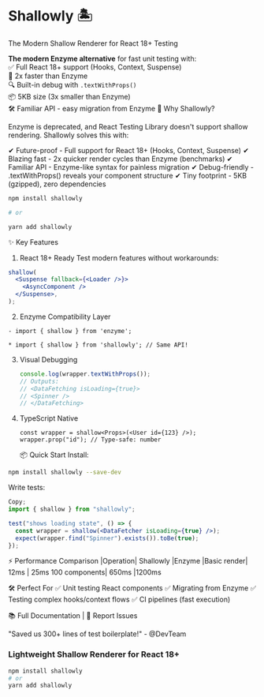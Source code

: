 # Shallowly 🏝️

The Modern Shallow Renderer for React 18+ Testing

**The modern Enzyme alternative** for fast unit testing with:  
✅ Full React 18+ support (Hooks, Context, Suspense)  
🚀 2x faster than Enzyme  
🔍 Built-in debug with `.textWithProps()`  
📦 5KB size (3x smaller than Enzyme)  
🛠 Familiar API - easy migration from Enzyme
🚀 Why Shallowly?

Enzyme is deprecated, and React Testing Library doesn't support shallow rendering. Shallowly solves this with:

✔ Future-proof - Full support for React 18+ (Hooks, Context, Suspense)
✔ Blazing fast - 2x quicker render cycles than Enzyme (benchmarks)
✔ Familiar API - Enzyme-like syntax for painless migration
✔ Debug-friendly - .textWithProps() reveals your component structure
✔ Tiny footprint - 5KB (gzipped), zero dependencies

```bash
npm install shallowly

# or

yarn add shallowly
```

✨ Key Features

1. React 18+ Ready
   Test modern features without workarounds:

```jsx
shallow(
  <Suspense fallback={<Loader />}>
    <AsyncComponent />
  </Suspense>,
);
```

2. Enzyme Compatibility Layer

```dif
- import { shallow } from 'enzyme';

* import { shallow } from 'shallowly'; // Same API!
```

3. Visual Debugging

   ```jsx
   console.log(wrapper.textWithProps());
   // Outputs:
   // <DataFetching isLoading={true}>
   // <Spinner />
   // </DataFetching>
   ```

4. TypeScript Native
   ```tsx
   const wrapper = shallow<Props>(<User id={123} />);
   wrapper.prop("id"); // Type-safe: number
   ```
   📦 Quick Start
   Install:

```bash
npm install shallowly --save-dev
```

Write tests:

```jsx
Copy;
import { shallow } from "shallowly";

test("shows loading state", () => {
  const wrapper = shallow(<DataFetcher isLoading={true} />);
  expect(wrapper.find("Spinner").exists()).toBe(true);
});
```

⚡ Performance Comparison
|Operation| Shallowly |Enzyme
|Basic render| 12ms | 25ms
100 components| 650ms |1200ms

🛠 Perfect For
✅ Unit testing React components
✅ Migrating from Enzyme
✅ Testing complex hooks/context flows
✅ CI pipelines (fast execution)

📚 Full Documentation | 🐞 Report Issues

"Saved us 300+ lines of test boilerplate!" - @DevTeam

### Lightweight Shallow Renderer for React 18+

```bash
npm install shallowly
# or
yarn add shallowly
```
